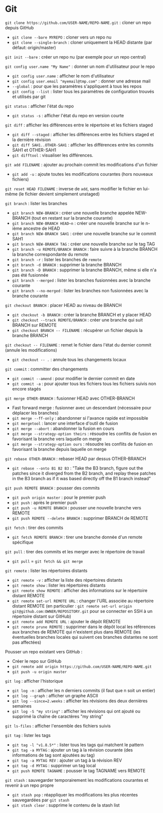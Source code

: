 # Git

`git clone https://github.com/USER-NAME/REPO-NAME.git` : cloner un
repo depuis GitHub
  * `git clone --bare MYREPO` : cloner vers un repo nu
  * `git clone --single-branch` : cloner uniquement la HEAD distante (par
    défaut: origin/master)

`git init --bare` : créer un repo nu (par exemple pour un repo
central)

`git config user.name "My Name"` : donner un nom d'utilisateur pour le
repo
  * `git config user.name` : afficher le nom d'utilisateur
  * `git config user.email "myemail@tmp.com"` : donner une adresse mail
  * `--global` : pour que les paramètres s'appliquent à tous les repos
  * `git config --list` : lister tous les paramètres de configuration
    trouvés et utilisés par git

`git status` : afficher l'état du repo
  * `git status -s` : afficher l'état du repo en version courte

`git diff` : afficher les différences entre le répertoire et les
fichiers staged
  * `git diff --staged` : afficher les différences entre les fichiers
    staged et la dernière révision
  * `git diff SAH1..OTHER-SAH1` : afficher les différences entre les
    commits SAH1 et OTHER-SAH1
  * `git difftool` : visualiser les différences.

`git add FILENAME` : ajouter au prochain commit les modifications d'un
fichier
  * `git add -u` : ajoute toutes les modifications courantes (hors
    nouveaux fichiers)

`git reset HEAD FILENAME` : inverse de `add`, sans modifier le fichier
en lui-même (le fichier devient simplement unstaged)

`git branch` : lister les branches
  * `git branch NEW-BRANCH` : créer une nouvelle branche appelée
    NEW-BRANCH (tout en restant sur la branche courante)
  * `git branch NEW-BRANCH HEAD~n` : créer une nouvelle branche sur le
    n-ième ancestre de HEAD
  * `git branch NEW-BRANCH SAH1` : créer une nouvelle branche sur le
    commit SAH1
  * `git branch NEW-BRANCH TAG` : créer une nouvelle branche sur le
    tag TAG
  * `git branch -u REMOTE/BRANCH BRANCH` : faire suivre à la branche
    BRANCH la branche correspondante du remote
  * `git branch -r` : lister les branches de `remote`
  * `git branch -d BRANCH` : supprimer la branche BRANCH
  * `git branch -D BRANCH` : supprimer la branche BRANCH, même si elle
    n'a pas été fusionnée
  * `git branch --merged` : lister les branches fusionnées avec la
    branche courante
  * `git branch --no-merged` : lister les branches non fusionnées avec
    la branche courante

`git checkout BRANCH` : placer HEAD au niveau de BRANCH
  * `git checkout -b BRANCH` : créer la branche BRANCH et y placer
    HEAD
  * `git checkout --track REMOTE/BRANCH` : créer une branche qui suit
    BRANCH sur REMOTE
  * `git checkout BRANCH -- FILENAME` : récupérer un fichier depuis la
    branche BRANCH

`git checkout -- FILENAME` : remet le fichier dans l'état du dernier
commit (annule les modifications)
  * `git checkout -- .` : annule tous les changements locaux

`git commit` : committer des changements
  * `git commit --amend` : pour modifier le dernier commit en date
  * `git commit -a` : pour ajouter tous les fichiers tous les fichiers
    suivis non encore stagés

`git merge OTHER-BRANCH` : fusionner HEAD avec OTHER-BRANCH
  * Fast forward merge : fusionner avec un descendant (nécessaire pour
    déplacer les branches)
  * `git merge --ff-only` : abandonner si l'avance rapide est
    impossible
  * `git mergetool` : lancer une interface d'outil de fusion
  * `git merge --abort` : abandonner la fusion en cours
  * `git merge --strategy-option theirs` : résoudre les conflits de
    fusion en favorisant la branche vers laquelle on merge
  * `git merge --strategy-option ours` : résoudre les conflits de
    fusion en favorisant la branche depuis laquelle on merge

`git rebase OTHER-BRANCH` : rebaser HEAD par dessus OTHER-BRANCH
  * `git rebase --onto B1 B2 B3` : "Take the B3 branch, figure out the
    patches since it diverged from the B2 branch, and replay these
    patches in the B3 branch as if it was based directly off the B1
    branch instead"

`git push REMOTE BRANCH` : pousser des commits
  * `git push origin master` : pour le premier push
  * `git push` : après le premier push
  * `git push -u REMOTE BRANCH` : pousser une nouvelle branche vers
    REMOTE
  * `git push REMOTE --delete BRANCH` : supprimer BRANCH de REMOTE

`git fetch` : tirer des commits
  * `git fetch REMOTE BRANCH` : tirer une branche donnée d'un remote
    spécifique

`git pull` : tirer des commits et les merger avec le répertoire de
travail
  * `git pull` = `git fetch && git merge`

`git remote` : lister les répertoires distants
  * `git remote -v` : afficher la liste des répertoires distants
  * `git remote show` : lister les répertoires distants
  * `git remote show REMOTE` : afficher des informations sur le
    répertoire distant REMOTE
  * `git remote set-url REMOTE URL` : changer l'URL associée au
    répertoire distant REMOTE (en particulier : `git remote set-url
    origin git@github.com:OWNER/REPOSITORY.git` pour se connecter en
    SSH à un répertoire distant sur GitHub)
  * `git remote add REMOTE URL` : ajouter le dépôt REMOTE
  * `git remote prune REMOTE` : supprimer dans le dépôt local les
    références aux branches de REMOTE qui n'existent plus dans REMOTE
    (les éventuelles branches locales qui suivent ces branches
    distantes ne sont pas affectées)

Pousser un repo existant vers GitHub :
  * Créer le repo sur GitHub
  * `git remote add origin https://github.com/USER-NAME/REPO-NAME.git`
  * `git push -u origin master`

`git log` : afficher l'historique
  * `git log -n` : afficher les n derniers commits (il faut que n soit
    un entier)
  * `git log --graph` : afficher un graphe ASCII
  * `git log --since=2.weeks` : afficher les révisions des deux
    dernières semaines
  * `git log -S "my string"` : afficher les révisions qui ont ajouté
    ou supprimé la chaîne de caractères "my string"

`git ls-files` : afficher l'ensemble des fichiers suivis

`git tag` : lister les tags
  * `git tag -l "v1.8.5*"` : lister tous les tags qui matchent le
    pattern
  * `git tag -a MYTAG` : ajouter un tag à la révision courante (des
    informations de tag sont ajoutées au tag)
  * `git tag -a MYTAG REV` : ajouter un tag à la révision REV
  * `git tag -d MYTAG` : supprimer un tag local
  * `git push REMOTE TAGNAME` : pousser le tag TAGNAME vers REMOTE

`git stash` : sauvegarder temporairement les modifications courantes
et revenir à un repo propre
  * `git stash pop` : réappliquer les modifications les plus récentes
    sauvegardées par `git stash`
  * `git stash clear` : supprime le contenu de la stash list
